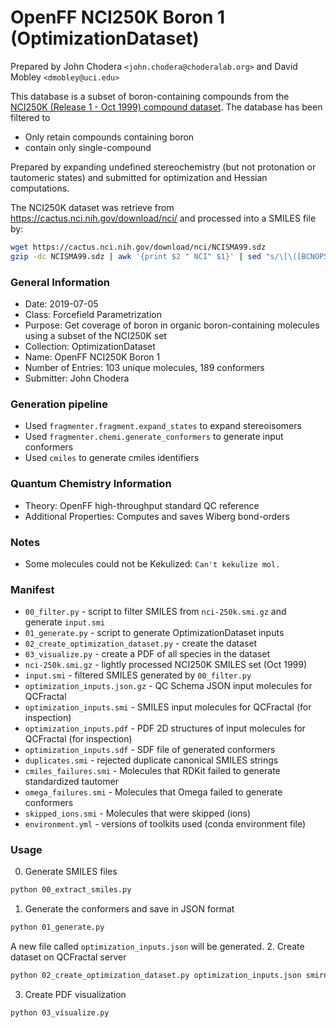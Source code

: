 # OpenFF NCI250K Boron 1 (OptimizationDataset)

Prepared by John Chodera `<john.chodera@choderalab.org>` and David Mobley `<dmobley@uci.edu>`

This database is a subset of boron-containing compounds from the [NCI250K (Release 1 - Oct 1999) compound dataset](https://cactus.nci.nih.gov/download/nci/).
The database has been filtered to
* Only retain compounds containing boron
* contain only single-compound

Prepared by expanding undefined stereochemistry (but not protonation or tautomeric states) and submitted for optimization and Hessian computations.

The NCI250K dataset was retrieve from https://cactus.nci.nih.gov/download/nci/ and processed into a SMILES file by:
```bash
wget https://cactus.nci.nih.gov/download/nci/NCISMA99.sdz
gzip -dc NCISMA99.sdz | awk '{print $2 " NCI" $1}' | sed "s/\[\([BCNOPSF]\)\]/\1/g" | gzip > nci-250k.smi.gz
```

### General Information

 - Date: 2019-07-05
 - Class: Forcefield Parametrization
 - Purpose: Get coverage of boron in organic boron-containing molecules using a subset of the NCI250K set
 - Collection: OptimizationDataset
 - Name: OpenFF NCI250K Boron 1
 - Number of Entries: 103 unique molecules, 189 conformers
 - Submitter: John Chodera

### Generation pipeline

 - Used `fragmenter.fragment.expand_states` to expand stereoisomers
 - Used `fragmenter.chemi.generate_conformers` to generate input conformers
 - Used `cmiles` to generate cmiles identifiers

### Quantum Chemistry Information

 - Theory: OpenFF high-throughput standard QC reference
 - Additional Properties: Computes and saves Wiberg bond-orders

### Notes

 - Some molecules could not be Kekulized: `Can't kekulize mol.`

### Manifest

 - `00_filter.py` - script to filter SMILES from `nci-250k.smi.gz` and generate `input.smi`
 - `01_generate.py` - script to generate OptimizationDataset inputs
 - `02_create_optimization_dataset.py` - create the dataset
 - `03_visualize.py` - create a PDF of all species in the dataset
 - `nci-250k.smi.gz` - lightly processed NCI250K SMILES set (Oct 1999)
 - `input.smi` - filtered SMILES generated by `00_filter.py`
 - `optimization_inputs.json.gz` - QC Schema JSON input molecules for QCFractal
 - `optimization_inputs.smi` - SMILES input molecules for QCFractal (for inspection)
 - `optimization_inputs.pdf` - PDF 2D structures of input molecules for QCFractal (for inspection)
 - `optimization_inputs.sdf` - SDF file of generated conformers
 - `duplicates.smi` - rejected duplicate canonical SMILES strings
 - `cmiles_failures.smi` - Molecules that RDKit failed to generate standardized tautomer
 - `omega_failures.smi` - Molecules that Omega failed to generate conformers
 - `skipped_ions.smi` - Molecules that were skipped (ions)
 - `environment.yml` - versions of toolkits used (conda environment file)

### Usage

0. Generate SMILES files
```bash
python 00_extract_smiles.py
```
1. Generate the conformers and save in JSON format
```bash
python 01_generate.py
```
A new file called `optimization_inputs.json` will be generated.
2. Create dataset on QCFractal server
```bash
python 02_create_optimization_dataset.py optimization_inputs.json smirnoff_coverage client_config.yaml
```
3. Create PDF visualization
```bash
python 03_visualize.py
```

